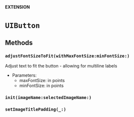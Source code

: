 **EXTENSION**

# `UIButton`

## Methods
### `adjustFontSizeToFit(withMaxFontSize:minFontSize:)`

Adjust text to fit the button - allowing for multiline labels

- Parameters:
  - maxFontSize: in points
  - minFontSize: in points

### `init(imageName:selectedImageName:)`

### `setImageTitlePadding(_:)`
